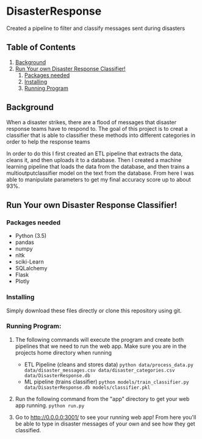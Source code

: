 # DisasterResponse
Created a pipeline to filter and classify messages sent during disasters

## Table of Contents
1. [Background](#background)
2. [Run Your own Disaster Response Classifier!](#startup)
	1. [Packages needed](#packages)
	2. [Installing](#installing)
	3. [Running Program](#run)

<a name="background"></a>
## Background
When a disaster strikes, there are a flood of messages that disaster response teams have to respond to. The goal of this project is to creat a classifier that is able to classifier these methods into different categories in order to help the response teams

In order to do this I first created an ETL pipeline that extracts the data, cleans it, and then uploads it to a database. Then I created a machine learning pipeline that loads the data from the database, and then trains a multioutputclassifier model on the text from the database. From here I was able to manipulate parameters to get my final accuracy score up to about 93%. 

<a name="startup"></a>
## Run Your own Disaster Response Classifier!

<a name="packages"></a>
### Packages needed
- Python (3.5)
- pandas
- numpy
- nltk
- sciki-Learn
- SQLalchemy
- Flask
- Plotly

### Installing
Simply download these files directly or clone this repository using git. 

<a name="run"></a>
### Running Program:
1. The following commands will execute the program and create both pipelines that we need to run the web app. Make sure you are in the projects home directory when running

    - ETL Pipeline (cleans and stores data)
        `python data/process_data.py data/disaster_messages.csv data/disaster_categories.csv data/DisasterResponse.db`
    - ML pipeline (trains classifier)
        `python models/train_classifier.py data/DisasterResponse.db models/classifier.pkl`

2. Run the following command from the "app" directory to get your web app running.
    `python run.py`

3. Go to http://0.0.0.0:3001/ to see your running web app! From here you'll be able to type in disaster messages of your own and see how they get classified.
